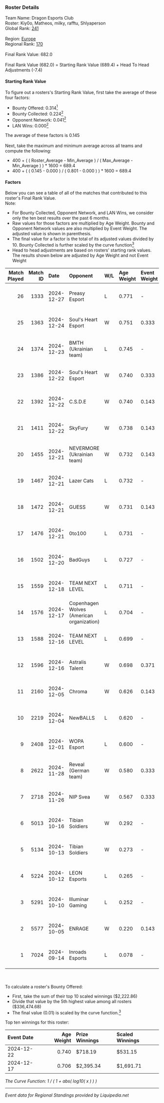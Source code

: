 ### Roster Details<br />
Team Name: Dragon Esports Club<br />
Roster: Kiy0o, Matheos, milky, rafftu, Shlyaperson<br />
Global Rank: [241](../standings_global.md)<br />
<br />
Region: [Europe]( ../standings_europe.md)<br />
Regional Rank: [170]( ../standings_europe.md)<br />
<br />
Final Rank Value:  682.0<br />
<br />
Final Rank Value (682.0) = Starting Rank Value (689.4) + Head To Head Adjustments (-7.4)<br />

#### Starting Rank Value<br />
To figure out a rosters's Starting Rank Value, first take the average of these four factors:<br />
- Bounty Offered: 0.314[<sup>1</sup>](#table2)
- Bounty Collected: 0.224[<sup>2</sup>](#table1)
- Opponent Network: 0.041[<sup>2</sup>](#table1)
- LAN Wins: 0.000[<sup>2</sup>](#table1)

The average of these factors is 0.145<br />
<br />
Next, take the maximum and minimum average across all teams and compute the following:<br />
- 400 + ( ( Roster_Average - Min_Average ) / ( Max_Average - Min_Average ) ) * 1600 = 689.4
- 400 + ( ( 0.145 - 0.000 ) / ( 0.801 - 0.000 ) ) * 1600 = 689.4


#### Factors<br />
Below you can see a table of all of the matches that contributed to this roster's Final Rank Value.<br />
Note:<br />

- For Bounty Collected, Opponent Network, and LAN Wins, we consider only the ten best results over the past 6 months.
- Raw values for those factors are multiplied by Age Weight. Bounty and Opponent Network values are also multiplied by Event Weight. The adjusted value is shown in parenthesis.
- The final value for a factor is the total of its adjusted values divided by 10. Bounty Collected is further scaled by the curve function[<sup>3</sup>](#curveFunction)
- Head to head adjustments are based on rosters' starting rank values. The results shown below are adjusted by Age Weight and not Event Weight
<span id="table1"></span><br />


| Match Played | Match ID | Date       | Opponent                                  | W/L | Age Weight | Event Weight | Bounty Collected | Opponent Network | LAN Wins  | H2H Adj. | Roster                                           |
| -: | -: | :- | :- | :- | :- | :- | :- | :- | :- | -: | :- |
|           26 |     1333 | 2024-12-27 | Preasy Esport                             | L   | 0.771      | -            | -                | -                | -         |    -9.95 | Kiy0o, Matheos, milky, rafftu, Shlyaperson       |
|           25 |     1363 | 2024-12-24 | Soul's Heart Esport                       | W   | 0.751      | 0.333        | 0.000 (0.000)    | 0.035 (0.009)    | 0 (0.000) |     4.04 | Kiy0o, Matheos, milky, rafftu, Shlyaperson       |
|           24 |     1374 | 2024-12-23 | BMTH (Ukrainian team)                     | L   | 0.745      | -            | -                | -                | -         |   -17.01 | Kiy0o, Matheos, milky, rafftu, Shlyaperson       |
|           23 |     1386 | 2024-12-22 | Soul's Heart Esport                       | W   | 0.740      | 0.333        | 0.000 (0.000)    | 0.035 (0.009)    | 0 (0.000) |     3.56 | Kiy0o, Matheos, milky, rafftu, Shlyaperson       |
|           22 |     1392 | 2024-12-22 | C.S.D.E                                   | W   | 0.740      | 0.143        | 0.006 (0.001)    | 0.154 (0.016)    | 0 (0.000) |    11.60 | kiy0o, milky, rafftu, Shlyaperson, Зippoch       |
|           21 |     1411 | 2024-12-22 | SkyFury                                   | W   | 0.738      | 0.143        | 0.004 (0.000)    | 0.342 (0.036)    | 0 (0.000) |    11.58 | kiy0o, milky, rafftu, Shlyaperson, Зippoch       |
|           20 |     1455 | 2024-12-21 | NEVERMORE (Ukrainian team)                | W   | 0.732      | 0.143        | 0.010 (0.001)    | 0.911 (0.095)    | 0 (0.000) |    16.06 | kiy0o, milky, rafftu, Shlyaperson, Зippoch       |
|           19 |     1467 | 2024-12-21 | Lazer Cats                                | L   | 0.732      | -            | -                | -                | -         |    -9.36 | 3ippoch, Kiy0o, milky, rafftu, Shlyaperson       |
|           18 |     1472 | 2024-12-21 | GUESS                                     | W   | 0.731      | 0.143        | 0.000 (0.000)    | -                | 0 (0.000) |     6.17 | kiy0o, milky, rafftu, Shlyaperson, Зippoch       |
|           17 |     1476 | 2024-12-21 | 0to100                                    | L   | 0.731      | -            | -                | -                | -         |    -8.43 | 3ippoch, Kiy0o, milky, rafftu, Shlyaperson       |
|           16 |     1502 | 2024-12-20 | BadGuys                                   | L   | 0.727      | -            | -                | -                | -         |   -13.80 | kiy0o, milky, rafftu, Shlyaperson, Зippoch       |
|           15 |     1559 | 2024-12-18 | TEAM NEXT LEVEL                           | L   | 0.711      | -            | -                | -                | -         |    -6.51 | fakerealityy, Kiy0o, milky, rafftu, Shlyaperson  |
|           14 |     1576 | 2024-12-17 | Copenhagen Wolves (American organization) | L   | 0.704      | -            | -                | -                | -         |    -5.83 | fakerealityy, Kiy0o, milky, rafftu, Shlyaperson  |
|           13 |     1588 | 2024-12-16 | TEAM NEXT LEVEL                           | L   | 0.699      | -            | -                | -                | -         |    -6.59 | fakerealityy, Kiy0o, milky, rafftu, Shlyaperson  |
|           12 |     1596 | 2024-12-16 | Astralis Talent                           | W   | 0.698      | 0.371        | 0.002 (0.001)    | 0.733 (0.189)    | 0 (0.000) |    13.76 | fakerealityy, Kiy0o, milky, rafftu, Shlyaperson  |
|           11 |     2160 | 2024-12-05 | Chroma                                    | W   | 0.626      | 0.143        | 0.005 (0.000)    | 0.094 (0.008)    | 0 (0.000) |    10.06 | fakerealityy, Kiy0o, milky, rafftu, Shlyaperson  |
|           10 |     2219 | 2024-12-04 | NewBALLS                                  | L   | 0.620      | -            | -                | -                | -         |   -10.65 | fakerealityy, Kiy0o, milky, rafftu, Shlyaperson  |
|            9 |     2408 | 2024-12-01 | WOPA Esport                               | L   | 0.600      | -            | -                | -                | -         |    -6.03 | fakerealityy, Kiy0o, milky, rafftu, Shlyaperson  |
|            8 |     2622 | 2024-11-28 | Reveal (German team)                      | W   | 0.580      | 0.333        | 0.001 (0.000)    | 0.192 (0.037)    | 0 (0.000) |     8.04 | fakerealityy, Kiy0o, milky, rafftu, Shlyaperson  |
|            7 |     2718 | 2024-11-26 | NIP Svea                                  | W   | 0.567      | 0.333        | -                | 0.048 (0.009)    | 0 (0.000) |     3.14 | fakerealityy, Kiy0o, milky, rafftu, Shlyaperson  |
|            6 |     5013 | 2024-10-16 | Tibian Soldiers                           | W   | 0.292      | -            | -                | -                | -         |     1.51 | auth0ri, fakerealityy, kiy0o, milky, Shlyaperson |
|            5 |     5134 | 2024-10-13 | Tibian Soldiers                           | W   | 0.273      | -            | -                | -                | -         |     1.44 | auth0ri, fakerealityy, kiy0o, milky, Shlyaperson |
|            4 |     5224 | 2024-10-12 | LEON Esports                              | L   | 0.265      | -            | -                | -                | -         |    -3.24 | auth0ri, fakerealityy, Kiy0o, milky, Shlyaperson |
|            3 |     5291 | 2024-10-10 | Illuminar Gaming                          | L   | 0.252      | -            | -                | -                | -         |    -2.09 | auth0ri, fakerealityy, kiy0o, milky, Shlyaperson |
|            2 |     5577 | 2024-10-05 | ENRAGE                                    | W   | 0.220      | 0.143        | 0.000 (0.000)    | 0.093 (0.003)    | -         |     2.96 | auth0ri, fakerealityy, kiy0o, milky, Shlyaperson |
|            1 |     7024 | 2024-09-14 | Inroads Esports                           | L   | 0.078      | -            | -                | -                | -         |    -1.87 | Kiy0o, milky, rafftu, tripex17, xxlafy           |

<br />
<span id="table2"></span><br />
To calculate a roster's Bounty Offered:<br />

- First, take the sum of their top 10 scaled winnings ($2,222.86)
- Divide that value by the 5th highest value among all rosters ($336,474.68)
- The final value (0.01) is scaled by the curve function.[<sup>3</sup>](#curveFunction)

Top ten winnings for this roster:<br />

| Event Date | Age Weight | Prize Winnings | Scaled Winnings |
| :- | -: | :- | :- |
| 2024-12-22 |      0.740 | $718.19        | $531.15         |
| 2024-12-17 |      0.706 | $2,395.34      | $1,691.71       |


<span id="curveFunction"></span>_The Curve Function: 1 / ( 1 + abs( log10( x ) ) )_<br />

---
_Event data for Regional Standings provided by Liquipedia.net_<br />
